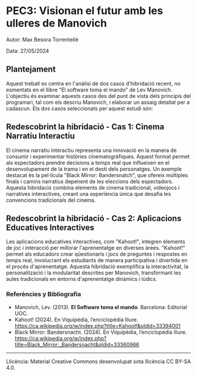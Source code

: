 # PEC3: Visionan el futur amb les ulleres de Manovich 

Autor: Max Besora Torrentellé

Data: 27/05/2024 


## Plantejament
Aquest treball es centra en l'anàlisi de dos casos d'hibridació recent, no esmentats en el llibre "El software toma el mando" de Lev Manovich. L'objectiu és examinar aquests casos des del punt de vista dels principis del programari, tal com els descriu Manovich, i elaborar un assaig detallat per a cadascun. Els dos casos seleccionats per aquest estudi són:


## Redescobrint la hibridació - Cas 1: Cinema Narratiu Interactiu
El cinema narratiu interactiu representa una innovació en la manera de consumir i experimentar històries cinematogràfiques. Aquest format permet als espectadors prendre decisions a temps real que influeixen en el desenvolupament de la trama i en el destí dels personatges. Un exemple destacat és la pel·lícula "Black Mirror: Bandersnatch", que ofereix múltiples finals i camins narratius depenent de les eleccions dels espectadors. Aquesta hibridació combina elements de cinema tradicional, videojocs i narratives interactives, creant una experiència única que desafia les convencions tradicionals del cinema.


## Redescobrint la hibridació - Cas 2: Aplicacions Educatives Interactives
Les aplicacions educatives interactives, com "Kahoot!", integren elements de joc i interacció per millorar l'aprenentatge en diverses àrees. "Kahoot!" permet als educadors crear qüestionaris i jocs de preguntes i respostes en temps real, involucrant els estudiants de manera participativa i divertida en el procés d'aprenentatge. Aquesta hibridació exemplifica la interactivitat, la personalització i la modularitat descrites per Manovich, transformant les aules tradicionals en entorns d'aprenentatge dinàmics i lúdics.



### Referències y Bibliografia

* Manovich, Lev. (2013). **El Software toma el mando**. Barcelona: Editorial UOC.
* Kahoot! (2024). En Viquipèdia, l’enciclopèdia lliure. https://ca.wikipedia.org/w/index.php?title=Kahoot!&oldid=33394001
* Black Mirror: Bandersnacht. (2024). En Viquipèdia, l’enciclopèdia lliure. https://ca.wikipedia.org/w/index.php?title=Black_Mirror:_Bandersnacht&oldid=33360966


----

Llicència: Material Creative Commons desenvolupat sota llicència CC BY-SA 4.0.
